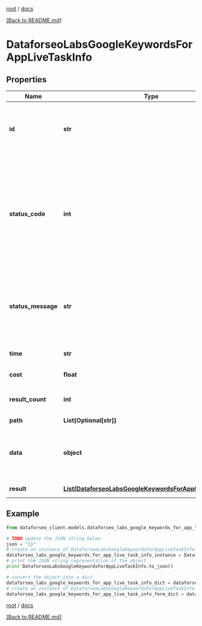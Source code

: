 [root](./../ "root") / [docs](./ "docs")

[[Back to README.md]](./../README.md "[Back to README.md]")

# DataforseoLabsGoogleKeywordsForAppLiveTaskInfo

## Properties

Name | Type | Description | Notes
------------ | ------------- | ------------- | -------------
**id** | **str** | task identifier unique task identifier in our system in the UUID format | [optional]
**status_code** | **int** | status code of the task generated by DataForSEO, can be within the following range: 10000-60000 you can find the full list of the response codes here | [optional]
**status_message** | **str** | informational message of the task you can find the full list of general informational messages here | [optional]
**time** | **str** | execution time, seconds | [optional]
**cost** | **float** | total tasks cost, USD | [optional]
**result_count** | **int** | number of elements in the result array | [optional]
**path** | **List[Optional[str]]** | URL path | [optional]
**data** | **object** | contains the same parameters that you specified in the POST request | [optional]
**result** | [**List[DataforseoLabsGoogleKeywordsForAppLiveResultInfo]**](DataforseoLabsGoogleKeywordsForAppLiveResultInfo.md) | array of results | [optional]

## Example

```python
from dataforseo_client.models.dataforseo_labs_google_keywords_for_app_live_task_info import DataforseoLabsGoogleKeywordsForAppLiveTaskInfo

# TODO update the JSON string below
json = "{}"
# create an instance of DataforseoLabsGoogleKeywordsForAppLiveTaskInfo from a JSON string
dataforseo_labs_google_keywords_for_app_live_task_info_instance = DataforseoLabsGoogleKeywordsForAppLiveTaskInfo.from_json(json)
# print the JSON string representation of the object
print DataforseoLabsGoogleKeywordsForAppLiveTaskInfo.to_json()

# convert the object into a dict
dataforseo_labs_google_keywords_for_app_live_task_info_dict = dataforseo_labs_google_keywords_for_app_live_task_info_instance.to_dict()
# create an instance of DataforseoLabsGoogleKeywordsForAppLiveTaskInfo from a dict
dataforseo_labs_google_keywords_for_app_live_task_info_form_dict = dataforseo_labs_google_keywords_for_app_live_task_info.from_dict(dataforseo_labs_google_keywords_for_app_live_task_info_dict)
```

  

[root](./../ "root") / [docs](./ "docs")

[[Back to README.md]](./../README.md "[Back to README.md]")